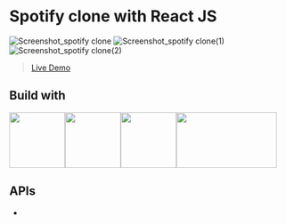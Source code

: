 # Spotify clone with React JS

![Screenshot_spotify clone](https://github.com/chyuanhan/project_spotify_clone/assets/56546556/db6ec7a7-0bb7-417d-bfd9-57816280ef94)
![Screenshot_spotify clone(1)](https://github.com/chyuanhan/project_spotify_clone/assets/56546556/af976f9a-374c-406e-854f-c9100a560edd)
![Screenshot_spotify clone(2)](https://github.com/chyuanhan/project_spotify_clone/assets/56546556/7867565c-db78-4f4c-baa7-831bbedf93c0)

>[Live Demo](https://project-spotify-clone.vercel.app/)

## Build with
<img src="https://upload.wikimedia.org/wikipedia/commons/f/f1/Vitejs-logo.svg" width="100" height="100" /><img src="https://www.logo.wine/a/logo/React_(web_framework)/React_(web_framework)-Logo.wine.svg" width="100" height="100" /><img src="https://upload.wikimedia.org/wikipedia/commons/d/d5/Tailwind_CSS_Logo.svg" width="100" height="100" /><img src="https://miro.medium.com/v2/resize:fit:720/format:webp/1*AJpFZrofvxMn3MHh9p3i_Q.jpeg" width="180" height="100" />

## APIs
* 
